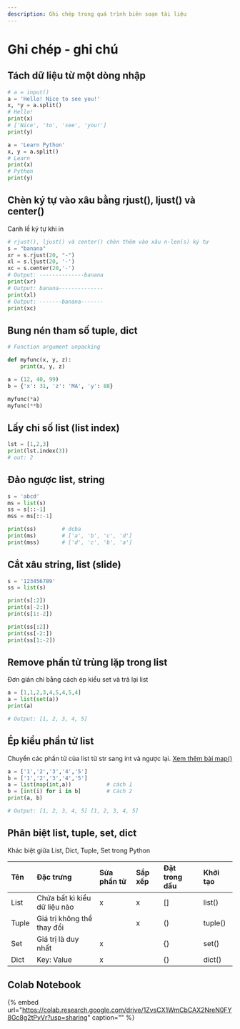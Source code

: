 ```yaml
---
description: Ghi chép trong quá trình biên soạn tài liệu
---
```


# Ghi chép - ghi chú

## Tách dữ liệu từ một dòng nhập

```python
# a = input()
a = 'Hello! Nice to see you!'
x, *y = a.split()
# Hello!
print(x)
# ['Nice', 'to', 'see', 'you!'] 
print(y)
```

```python
a = 'Learn Python'
x, y = a.split()
# Learn
print(x)
# Python 
print(y)
```

## Chèn ký tự vào xâu bằng rjust\(\), ljust\(\) và center\(\)
Canh lề ký tự khi in

```python
# rjust(), ljust() và center() chèn thêm vào xâu n-len(s) ký tự
s = "banana"
xr = s.rjust(20, "-")
xl = s.ljust(20, '-')
xc = s.center(20,'-')
# Output: --------------banana
print(xr)
# Output: banana--------------
print(xl)
# Output: -------banana-------
print(xc)
```

## Bung nén tham số tuple, dict

```python
# Function argument unpacking

def myfunc(x, y, z):
    print(x, y, z)

a = (12, 40, 99)
b = {'x': 31, 'z': 'MA', 'y': 88}

myfunc(*a)
myfunc(**b)
```

## Lấy chỉ số list \(list index\)

```python
lst = [1,2,3]
print(lst.index(3))
# out: 2
```

## Đảo ngược list, string

```python
s = 'abcd'
ms = list(s)
ss = s[::-1]
mss = ms[::-1]

print(ss)        # dcba
print(ms)        # ['a', 'b', 'c', 'd']
print(mss)       # ['d', 'c', 'b', 'a']
```

## Cắt xâu string, list \(slide\)

```python
s = '123456789'
ss = list(s)

print(s[:2])
print(s[-2:])
print(s[1:-2])

print(ss[:2])
print(ss[-2:])
print(ss[1:-2])
```

## Remove phần tử trùng lặp trong list

Đơn giản chỉ bằng cách ép kiểu set và trả lại list

```python
a = [1,1,2,3,4,5,4,5,4]
a = list(set(a))
print(a)

# Output: [1, 2, 3, 4, 5]
```

## Ép kiểu phần tử list

Chuyển các phần tử của list từ str sang int và ngược lại. [Xem thêm bài map\(\) ](ham-map.md)

```python
a = ['1','2','3','4','5']
b = ['1','2','3','4','5']
a = list(map(int,a))           # cách 1
b = [int(i) for i in b]        # Cách 2
print(a, b) 

# Output: [1, 2, 3, 4, 5] [1, 2, 3, 4, 5]
```

## Phân biệt list, tuple, set, dict

Khác biệt giữa List, Dict, Tuple, Set trong Python

| Tên | Đặc trưng | Sửa phần tử | Sắp xếp | Đặt trong dấu | Khởi tạo |
| :--- | :--- | :--- | :--- | :--- | :--- |
| List | Chứa bất kì kiểu dữ liệu nào | x | x | \[\] | list\(\) |
| Tuple | Giá trị không thể thay đổi |  | x | \(\) | tuple\(\) |
| Set | Giá trị là duy nhất | x |  | {} | set\(\) |
| Dict | Key: Value | x |  | {} | dict\(\) |

## Colab Notebook

{% embed url="https://colab.research.google.com/drive/1ZvsCX1WmCbCAX2NreN0FY8Gc8g2tPyVr?usp=sharing" caption="" %}



